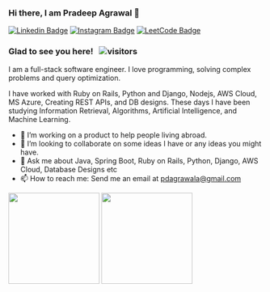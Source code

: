 ### Hi there, I am Pradeep Agrawal 👋

[![Linkedin Badge](https://img.shields.io/badge/-LinkedIn-0e76a8?style=flat-square&logo=Linkedin&logoColor=white)](https://www.linkedin.com/in/pdagrawal/)
[![Instagram Badge](https://img.shields.io/badge/-Instagram-e4405f?style=flat-square&logo=Instagram&logoColor=white)](https://www.instagram.com/pd_agrawal/)
[![LeetCode Badge](https://img.shields.io/badge/-LeetCode-ffa218?style=flat-square&logo=Leetcode&logoColor=white)](https://leetcode.com/pdagrawal/)

### Glad to see you here! &nbsp; ![visitors](https://visitor-badge.laobi.icu/badge?page_id=pdagrawal.pdagrawal)

I am a full-stack software engineer. I love programming, solving complex problems and query optimization.

I have worked with Ruby on Rails, Python and Django, Nodejs, AWS Cloud, MS Azure, Creating REST APIs, and DB designs. These days I have been studying Information Retrieval, Algorithms, Artificial Intelligence, and Machine Learning.

- 🔭 I’m working on a product to help people living abroad.
- 👯 I’m looking to collaborate on some ideas I have or any ideas you might have.
- 💬 Ask me about Java, Spring Boot, Ruby on Rails, Python, Django, AWS Cloud, Database Designs etc
- 📫 How to reach me: Send me an email at pdagrawala@gmail.com

<p>
  <img height="180em" src="https://github-readme-stats.vercel.app/api?username=pdagrawal&show_icons=true&hide_border=true&&count_private=true&include_all_commits=true" />
  <img height="180em" src="https://github-readme-stats.vercel.app/api/top-langs/?username=pdagrawal&show_icons=true&hide_border=true&layout=compact&langs_count=8&theme=swift"/>
</p>
